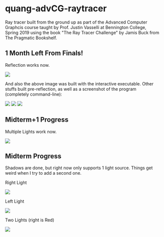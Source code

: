 # quang-advCG-raytracer
Ray tracer built from the ground up as part of the Advanced Computer Graphcis course taught by Prof. Justin Vasselli at Bennington College, Spring 2019 using the book "The Ray Tracer Challenge" by Jamis Buck from The Pragmatic Bookshelf.

## 1 Month Left From Finals!
Reflection works now.

![](https://i.imgur.com/DKWpiaM.png)

And also the above image was built with the interactive executable. Other stuffs built pre-reflection, as well as a screenshot of the program (completely command-line):

![](https://i.imgur.com/OfKMzQ9.png) ![](https://i.imgur.com/rd2rNE9.png) ![](https://i.imgur.com/FQrVN7X.png)

## Midterm+1 Progress

Multiple Lights work now.

![](https://i.imgur.com/F0OlDuZ.png)

## Midterm Progress

Shadows are done, but right now only supports 1 light source. Things get weird when I try to add a second one.

Right Light

![](https://i.imgur.com/zcGEOZo.png)


Left Light

![](https://i.imgur.com/zdU65lJ.png)


Two Lights (right is Red)

![](https://i.imgur.com/pIhi4j0.png)
